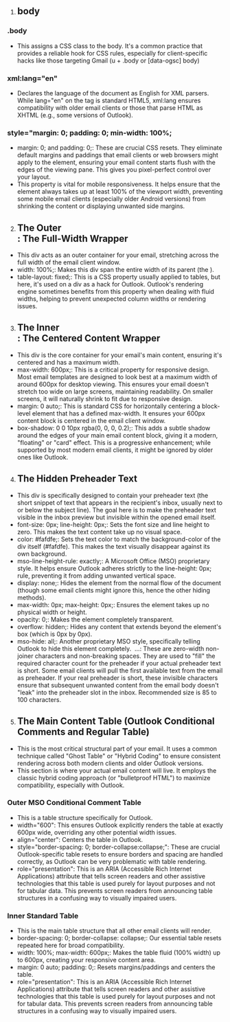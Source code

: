 1. ## body

### .body

- This assigns a CSS class to the body. It's a common practice that provides a reliable hook for CSS rules, especially for client-specific hacks like those targeting Gmail (u + .body or [data-ogsc] body)

### xml:lang="en"

- Declares the language of the document as English for XML parsers. While lang="en" on the <html> tag is standard HTML5, xml:lang ensures compatibility with older email clients or those that parse HTML as XHTML (e.g., some versions of Outlook).

### style="margin: 0; padding: 0; min-width: 100%;

- margin: 0; and padding: 0;: These are crucial CSS resets. They eliminate default margins and paddings that email clients or web browsers might apply to the <body> element, ensuring your email content starts flush with the edges of the viewing pane. This gives you pixel-perfect control over your layout.
- This property is vital for mobile responsiveness. It helps ensure that the <body> element always takes up at least 100% of the viewport width, preventing some mobile email clients (especially older Android versions) from shrinking the content or displaying unwanted side margins.

2. ## The Outer <div>: The Full-Width Wrapper

- This div acts as an outer container for your email, stretching across the full width of the email client window.
- width: 100%;: Makes this div span the entire width of its parent (the <body>).
- table-layout: fixed;: This is a CSS property usually applied to tables, but here, it's used on a div as a hack for Outlook. Outlook's rendering engine sometimes benefits from this property when dealing with fluid widths, helping to prevent unexpected column widths or rendering issues.

3. ## The Inner <div>: The Centered Content Wrapper

- This div is the core container for your email's main content, ensuring it's centered and has a maximum width.
- max-width: 600px;: This is a critical property for responsive design. Most email templates are designed to look best at a maximum width of around 600px for desktop viewing. This ensures your email doesn't stretch too wide on large screens, maintaining readability. On smaller screens, it will naturally shrink to fit due to responsive design.
- margin: 0 auto;: This is standard CSS for horizontally centering a block-level element that has a defined max-width. It ensures your 600px content block is centered in the email client window.
- box-shadow: 0 0 10px rgba(0, 0, 0, 0.2);: This adds a subtle shadow around the edges of your main email content block, giving it a modern, "floating" or "card" effect. This is a progressive enhancement; while supported by most modern email clients, it might be ignored by older ones like Outlook.

4. ## The Hidden Preheader Text <div>

- This div is specifically designed to contain your preheader text (the short snippet of text that appears in the recipient's inbox, usually next to or below the subject line). The goal here is to make the preheader text visible in the inbox preview but invisible within the opened email itself.
- font-size: 0px; line-height: 0px;: Sets the font size and line height to zero. This makes the text content take up no visual space.
- color: #fafdfe;: Sets the text color to match the background-color of the div itself (#fafdfe). This makes the text visually disappear against its own background.
- mso-line-height-rule: exactly;: A Microsoft Office (MSO) proprietary style. It helps ensure Outlook adheres strictly to the line-height: 0px; rule, preventing it from adding unwanted vertical space.
- display: none;: Hides the element from the normal flow of the document (though some email clients might ignore this, hence the other hiding methods).
- max-width: 0px; max-height: 0px;: Ensures the element takes up no physical width or height.
- opacity: 0;: Makes the element completely transparent.
- overflow: hidden;: Hides any content that extends beyond the element's box (which is 0px by 0px).
- mso-hide: all;: Another proprietary MSO style, specifically telling Outlook to hide this element completely.
  &zwnj;&nbsp;&#847;...: These are zero-width non-joiner characters and non-breaking spaces. They are used to "fill" the required character count for the preheader if your actual preheader text is short. Some email clients will pull the first available text from the email as preheader. If your real preheader is short, these invisible characters ensure that subsequent unwanted content from the email body doesn't "leak" into the preheader slot in the inbox. Recommended size is 85 to 100 characters.

5. ## The Main Content Table (Outlook Conditional Comments and Regular Table)

- This is the most critical structural part of your email. It uses a common technique called "Ghost Table" or "Hybrid Coding" to ensure consistent rendering across both modern clients and older Outlook versions.
- This section is where your actual email content will live. It employs the classic hybrid coding approach (or "bulletproof HTML") to maximize compatibility, especially with Outlook.

### Outer MSO Conditional Comment Table

- This is a table structure specifically for Outlook.
- width="600": This ensures Outlook explicitly renders the table at exactly 600px wide, overriding any other potential width issues.
- align="center": Centers the table in Outlook.
- style="border-spacing: 0; border-collapse:collapse;": These are crucial Outlook-specific table resets to ensure borders and spacing are handled correctly, as Outlook can be very problematic with table rendering.
- role="presentation": This is an ARIA (Accessible Rich Internet Applications) attribute that tells screen readers and other assistive technologies that this table is used purely for layout purposes and not for tabular data. This prevents screen readers from announcing table structures in a confusing way to visually impaired users.

### Inner Standard Table

- This is the main table structure that all other email clients will render.
- border-spacing: 0; border-collapse: collapse;: Our essential table resets repeated here for broad compatibility.
- width: 100%; max-width: 600px;: Makes the table fluid (100% width) up to 600px, creating your responsive content area.
- margin: 0 auto; padding: 0;: Resets margins/paddings and centers the table.
- role="presentation": This is an ARIA (Accessible Rich Internet Applications) attribute that tells screen readers and other assistive technologies that this table is used purely for layout purposes and not for tabular data. This prevents screen readers from announcing table structures in a confusing way to visually impaired users.
